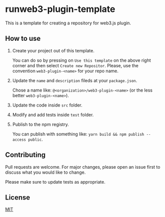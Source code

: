 runweb3-plugin-template
===========

This is a template for creating a repository for web3.js plugin.

How to use
------------

1. Create your project out of this template.

    You can do so by pressing on `Use this template` on the above right corner and then select `Create new Repositor`. Please, use the convention `web3-plugin-<name>` for your repo name.
2. Update the `name` and `description` fileds at your `package.json`.

    Chose a name like: `@<organization>/web3-plugin-<name>` (or the less better `web3-plugin-<name>`).
3. Update the code inside `src` folder.

4. Modify and add tests inside `test` folder.

5. Publish to the npm registry.

    You can publish with something like: `yarn build && npm publish --access public`.

Contributing
------------

Pull requests are welcome. For major changes, please open an issue first
to discuss what you would like to change.

Please make sure to update tests as appropriate.

License
-------

[MIT](https://choosealicense.com/licenses/mit/)
